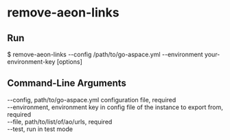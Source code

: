 # remove-aeon-links

## Run
$ remove-aeon-links --config /path/to/go-aspace.yml --environment your-environment-key [options]

## Command-Line Arguments
--config, path/to/go-aspace.yml configuration file, required<br>
--environment, environment key in config file of the instance to export from, required<br>
--file, path/to/list/of/ao/urls, required<br>
--test, run in test mode<br>